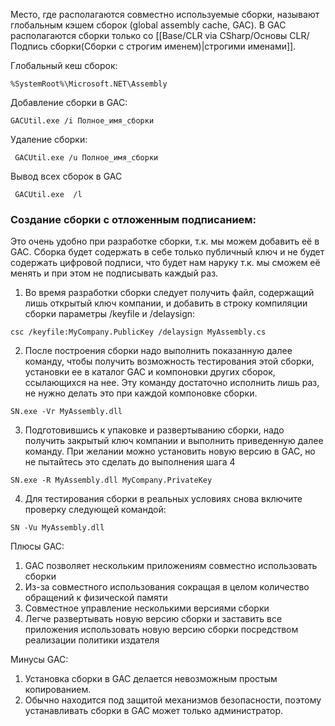 Место, где располагаются совместно используемые сборки, называют глобальным кэшем сборок (global assembly cache, GAC). В GAC располагаются сборки только со [[Base/CLR via CSharp/Основы CLR/Подпись сборки(Сборки с строгим именем)\|строгими именами]].

Глобальный кеш сборок:
```
%SystemRoot%\Microsoft.NET\Assembly
```
Добавление сборки в GAC:
 ```
GACUtil.exe /i Полное_имя_сборки
```

Удаление сборки:
```
 GACUtil.exe /u Полное_имя_сборки
```

Вывод всех сборок в GAC
```
 GACUtil.exe  /l
```

### Создание сборки с отложенным подписанием:
Это очень удобно при разработке сборки, т.к. мы можем добавить её в GAC. Сборка будет содержать в себе только публичный ключ и не будет содержать цифровой подписи, что будет нам наруку т.к. мы сможем её менять и при этом не подписывать каждый раз.
1. Во время разработки сборки следует получить файл, содержащий лишь открытый ключ компании, и добавить в строку компиляции сборки параметры /keyfile и /delaysign: 
```
csc /keyfile:MyCompany.PublicKey /delaysign MyAssembly.cs 
```
2.  После построения сборки надо выполнить показанную далее команду, чтобы получить возможность тестирования этой сборки, установки ее в каталог GAC и компоновки других сборок, ссылающихся на нее. Эту команду достаточно исполнить лишь раз, не нужно делать это при каждой компоновке сборки. 
```
SN.exe -Vr MyAssembly.dll 
```
3. Подготовившись к упаковке и развертыванию сборки, надо получить закрытый ключ компании и выполнить приведенную далее команду. При желании можно установить новую версию в GAC, но не пытайтесь это сделать до выполнения шага 4
```
SN.exe -R MyAssembly.dll MyCompany.PrivateKey 
```
4. Для тестирования сборки в реальных условиях снова включите проверку следующей командой: 
```
SN -Vu MyAssembly.dll
```

Плюсы GAC:
1. GAC позволяет нескольким приложениям совместно использовать сборки
2. Из-за совместного использования сокращая в целом количество обращений к физической памяти
3. Совместное управление несколькими версиями сборки
4. Легче развертывать новую версию сборки и заставить все приложения использовать новую версию сборки посредством реализации политики издателя

Минусы GAC:
1. Установка сборки в GAC делается невозможным простым копированием.
2. Обычно находится под защитой механизмов безопасности, поэтому устанавливать сборки в GAC может только администратор.
